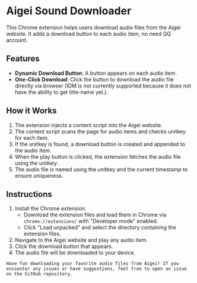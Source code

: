 # Aigei Sound Downloader

This Chrome extension helps users download audio files from the Aigei website. It adds a download button to each audio item, no need QQ account.

## Features
- **Dynamic Download Button**: A button appears on each audio item.
- **One-Click Download**: Click the button to download the audio file directly via browser (IDM is not currently supported because it does not have the ability to get title-name yet.).

## How it Works
1. The extension injects a content script into the Aigei website.
2. The content script scans the page for audio items and checks unitkey for each item.
3. If the unitkey is found, a download button is created and appended to the audio item.
4. When the play button is clicked, the extension fetches the audio file using the unitkey.
5. The audio file is named using the unitkey and the current timestamp to ensure uniqueness.

## Instructions
1. Install the Chrome extension.
   - Download the extension files and load them in Chrome via `chrome://extensions/` with "Developer mode" enabled.
   - Click "Load unpacked" and select the directory containing the extension files.
2. Navigate to the Aigei website and play any audio item.
3. Click the download button that appears.
4. The audio file will be downloaded to your device.



`Have fun downloading your favorite audio files from Aigei! If you encounter any issues or have suggestions, feel free to open an issue on the GitHub repository.`
